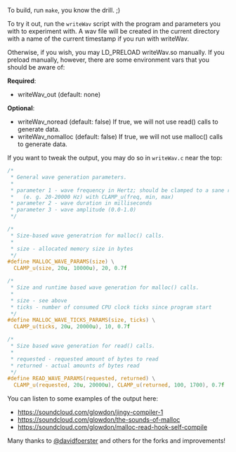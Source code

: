 To build, run ```make```, you know the drill. ;)

To try it out, run the ```writeWav``` script with the program and parameters you with to experiment with.
A wav file will be created in the current directory with a name of the current timestamp if you run with writeWav.

Otherwise, if you wish, you may LD_PRELOAD writeWav.so manually. If you preload manually, however, there are some environment vars that you should be aware of:

__Required__:
*    writeWav_out (default: none)

__Optional__:
*    writeWav_noread (default: false) If true, we will not use read() calls to generate data.
*    writeWav_nomalloc (default: false) If true, we will not use malloc() calls to generate data.


If you want to tweak the output, you may do so in ```writeWav.c``` near the top:


```c
/*
 * General wave generation parameters.
 *
 * parameter 1 - wave frequency in Hertz; should be clamped to a sane range
 *   (e. g. 20-20000 Hz) with CLAMP_u(freq, min, max)
 * parameter 2 - wave duration in milliseconds
 * parameter 3 - wave amplitude (0.0-1.0)
 */

/*
 * Size-based wave generatrion for malloc() calls.
 *
 * size - allocated memory size in bytes
 */
#define MALLOC_WAVE_PARAMS(size) \
  CLAMP_u(size, 20u, 10000u), 20, 0.7f

/*
 * Size and runtime based wave generation for malloc() calls.
 *
 * size - see above
 * ticks - number of consumed CPU clock ticks since program start
 */
#define MALLOC_WAVE_TICKS_PARAMS(size, ticks) \
  CLAMP_u(ticks, 20u, 20000u), 10, 0.7f

/*
 * Size based wave generation for read() calls.
 *
 * requested - requested amount of bytes to read
 * returned - actual amounts of bytes read
 */
#define READ_WAVE_PARAMS(requested, returned) \
  CLAMP_u(requested, 20u, 20000u), CLAMP_u(returned, 100, 1700), 0.7f
```



You can listen to some examples of the output here:

* https://soundcloud.com/glowdon/jingy-compiler-1
* https://soundcloud.com/glowdon/the-sounds-of-malloc
* https://soundcloud.com/glowdon/malloc-read-hook-self-compile



Many thanks to [@davidfoerster](https://github.com/davidfoerster) and others for the forks and improvements!

